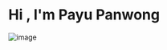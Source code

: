 <!-- ![Divyanshu Yadav (5)](https://user-images.githubusercontent.com/91051053/190860704-48723df0-5c19-465a-afae-b94973bfc74b.png) -->
# Hi , I'm Payu Panwong
 
<!-- <img align="right" alt="GIF" height="160px" src="https://media.giphy.com/media/du3J3cXyzhj75IOgvA/giphy.gif" /> -->
 ![image](https://github.com/user-attachments/assets/d2508a1b-d23f-4593-a36d-81d24b6bf33c)

 

 
 
